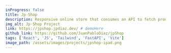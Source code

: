 ```yaml
---
inProgress: false
title: Jp·Shop
description: Responsive online store that consumes an API to fetch products. Features include a sign in, product filtering, skeleton screens, and pagination
img_alt: Jp·Shop Project
link: https://jpshop.jpdiaz.dev/ # demoHere
github_link: https://github.com/JuanPabloDiaz/jpShop
tags: ['React', 'JS', 'Tailwind', 'FastAPI', 'Vite']
image_path: /assets/images/projects/jpshop-ipad.png
---
```

